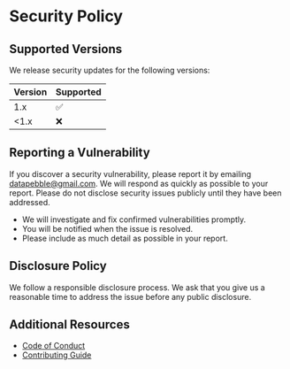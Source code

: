 # Security Policy

## Supported Versions

We release security updates for the following versions:

| Version | Supported          |
| ------- | ----------------- |
| 1.x     | :white_check_mark: |
| <1.x    | :x:               |

## Reporting a Vulnerability

If you discover a security vulnerability, please report it by emailing datapebble@gmail.com.
We will respond as quickly as possible to your report. Please do not disclose security issues publicly until they have been addressed.

- We will investigate and fix confirmed vulnerabilities promptly.
- You will be notified when the issue is resolved.
- Please include as much detail as possible in your report.

## Disclosure Policy

We follow a responsible disclosure process. We ask that you give us a reasonable time to address the issue before any public disclosure.

## Additional Resources

- [Code of Conduct](CODE_OF_CONDUCT.md)
- [Contributing Guide](CONTRIBUTING.md)
